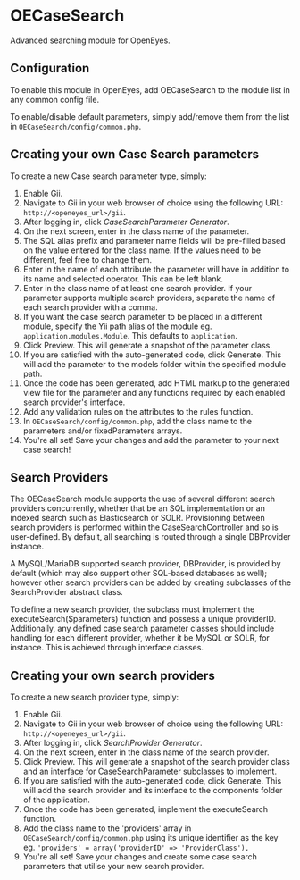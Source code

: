 # OECaseSearch
Advanced searching module for OpenEyes.

## Configuration
To enable this module in OpenEyes, add OECaseSearch to the module list in any common config file.

To enable/disable default parameters, simply add/remove them from the list in `OECaseSearch/config/common.php`.

## Creating your own Case Search parameters
To create a new Case search parameter type, simply:

1. Enable Gii.
2. Navigate to Gii in your web browser of choice using the following URL: `http://<openeyes_url>/gii`.
3. After logging in, click *CaseSearchParameter Generator*.
4. On the next screen, enter in the class name of the parameter.
5. The SQL alias prefix and parameter name fields will be pre-filled based on the value entered for the class name. If the values need to be different, feel free to change them.
6. Enter in the name of each attribute the parameter will have in addition to its name and selected operator. This can be left blank.
7. Enter in the class name of at least one search provider. If your parameter supports multiple search providers, separate the name of each search provider with a comma.
8. If you want the case search parameter to be placed in a different module, specify the Yii path alias of the module eg. `application.modules.Module`. This defaults to `application`.
9. Click Preview. This will generate a snapshot of the parameter class.
10. If you are satisfied with the auto-generated code, click Generate. This will add the parameter to the models folder within the specified module path.
11. Once the code has been generated, add HTML markup to the generated view file for the parameter and any functions required by each enabled search provider's interface.
12. Add any validation rules on the attributes to the rules function.
13. In `OECaseSearch/config/common.php`, add the class name to the parameters and/or fixedParameters arrays.
14. You're all set! Save your changes and add the parameter to your next case search!

## Search Providers
The OECaseSearch module supports the use of several different search providers concurrently, whether that be an SQL implementation or an indexed search such as Elasticsearch or SOLR. Provisioning between search providers is performed within the CaseSearchController and so is user-defined.
By default, all searching is routed through a single DBProvider instance.

A MySQL/MariaDB supported search provider, DBProvider, is provided by default (which may also support other SQL-based databases as well); however other search providers can be added by creating subclasses of the SearchProvider abstract class.

To define a new search provider, the subclass must implement the executeSearch($parameters) function and possess a unique providerID. Additionally, any defined case search parameter classes should include handling for each different provider, whether it be MySQL or SOLR, for instance. This is achieved through interface classes.

## Creating your own search providers
To create a new search provider type, simply:

1. Enable Gii.
2. Navigate to Gii in your web browser of choice using the following URL: `http://<openeyes_url>/gii`.
3. After logging in, click *SearchProvider Generator*.
4. On the next screen, enter in the class name of the search provider.
5. Click Preview. This will generate a snapshot of the search provider class and an interface for CaseSearchParameter subclasses to implement.
6. If you are satisfied with the auto-generated code, click Generate. This will add the search provider and its interface to the components folder of the application.
7. Once the code has been generated, implement the executeSearch function.
8. Add the class name to the 'providers' array in `OECaseSearch/config/common.php` using its unique identifier as the key eg. `'providers' = array('providerID' => 'ProviderClass'),`
9. You're all set! Save your changes and create some case search parameters that utilise your new search provider.
